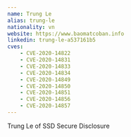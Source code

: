 ```yaml
---
name: Trung Le
alias: trung-le
nationality: vn
website: https://www.baomatcoban.info
linkedin: trung-le-a537161b5
cves:
    - CVE-2020-14822
    - CVE-2020-14831
    - CVE-2020-14833
    - CVE-2020-14834
    - CVE-2020-14849
    - CVE-2020-14850
    - CVE-2020-14851
    - CVE-2020-14856
    - CVE-2020-14857
---
```

Trung Le of SSD Secure Disclosure
